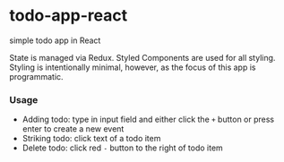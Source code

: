 # todo-app-react

simple todo app in React

State is managed via Redux. Styled Components are used for all styling. Styling is intentionally minimal, however, as the focus of this app is programmatic.

### Usage

- Adding todo: type in input field and either click the `+` button or press enter to create a new event
- Striking todo: click text of a todo item
- Delete todo: click red `-` button to the right of todo item
